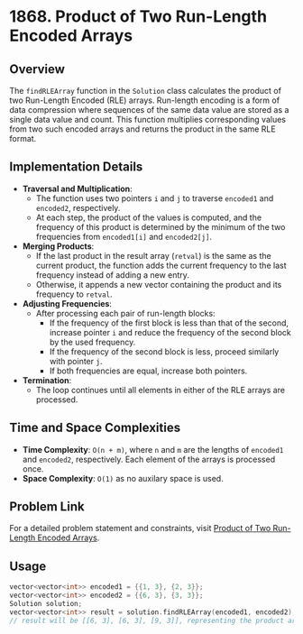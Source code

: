 # 1868. Product of Two Run-Length Encoded Arrays

## Overview
The `findRLEArray` function in the `Solution` class calculates the product of two Run-Length Encoded (RLE) arrays. Run-length encoding is a form of data compression where sequences of the same data value are stored as a single data value and count. This function multiplies corresponding values from two such encoded arrays and returns the product in the same RLE format.

## Implementation Details
- **Traversal and Multiplication**:
  - The function uses two pointers `i` and `j` to traverse `encoded1` and `encoded2`, respectively.
  - At each step, the product of the values is computed, and the frequency of this product is determined by the minimum of the two frequencies from `encoded1[i]` and `encoded2[j]`.
- **Merging Products**:
  - If the last product in the result array (`retval`) is the same as the current product, the function adds the current frequency to the last frequency instead of adding a new entry.
  - Otherwise, it appends a new vector containing the product and its frequency to `retval`.
- **Adjusting Frequencies**:
  - After processing each pair of run-length blocks:
    - If the frequency of the first block is less than that of the second, increase pointer `i` and reduce the frequency of the second block by the used frequency.
    - If the frequency of the second block is less, proceed similarly with pointer `j`.
    - If both frequencies are equal, increase both pointers.
- **Termination**:
  - The loop continues until all elements in either of the RLE arrays are processed.

## Time and Space Complexities
- **Time Complexity**: `O(n + m)`, where `n` and `m` are the lengths of `encoded1` and `encoded2`, respectively. Each element of the arrays is processed once.
- **Space Complexity**: `O(1)` as no auxilary space is used.

## Problem Link
For a detailed problem statement and constraints, visit [Product of Two Run-Length Encoded Arrays](https://leetcode.com/problems/product-of-two-run-length-encoded-arrays/).

## Usage
```cpp
vector<vector<int>> encoded1 = {{1, 3}, {2, 3}};
vector<vector<int>> encoded2 = {{6, 3}, {3, 3}};
Solution solution;
vector<vector<int>> result = solution.findRLEArray(encoded1, encoded2);
// result will be [[6, 3], [6, 3], [9, 3]], representing the product array in RLE format
